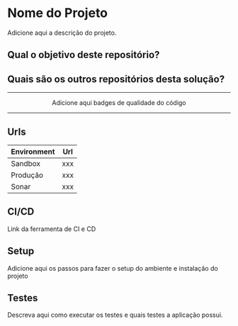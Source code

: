 # Nome do Projeto

Adicione aqui a descrição do projeto.

## Qual o objetivo deste repositório?

## Quais são os outros repositórios desta solução?

---

<p align="center">
    Adicione aqui badges de qualidade do código
</p>

---

## Urls
| Environment  |  Url  |
| - | - |
|  Sandbox |  xxx |
|  Produção |  xxx |
|  Sonar |  xxx |

## CI/CD
Link da ferramenta de CI e CD

## Setup
Adicione aqui os passos para fazer o setup do ambiente e instalação do projeto

## Testes
Descreva aqui como executar os testes e quais testes a aplicação possui.